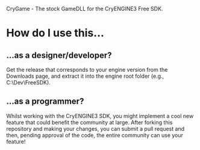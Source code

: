 CryGame - The stock GameDLL for the CryENGINE3 Free SDK.

# How do I use this...

## ...as a designer/developer?
Get the release that corresponds to your engine version from the Downloads page, and extract it into the engine root folder (e.g., C:\Dev\FreeSDK\).

## ...as a programmer?
Whilst working with the CryENGINE3 SDK, you might implement a cool new feature that could benefit the community at large. After forking this repository and making your changes, you can submit a pull request and then, pending approval of the code, the entire community can use your feature!
